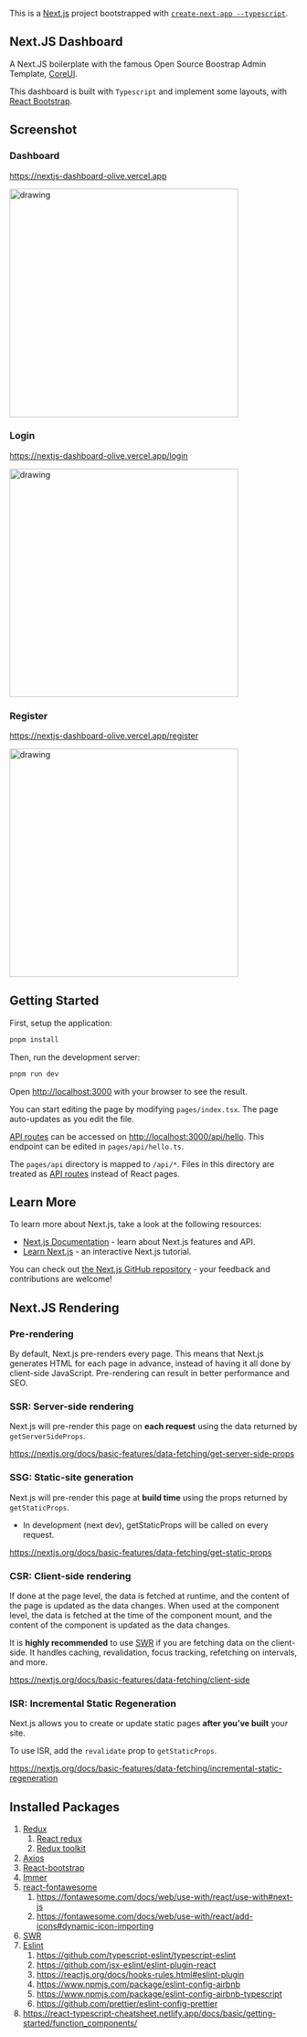 This is a [Next.js](https://nextjs.org/) project bootstrapped with [`create-next-app --typescript`](https://github.com/vercel/next.js/tree/canary/packages/create-next-app).

## Next.JS Dashboard

A Next.JS boilerplate with the famous Open Source Boostrap Admin Template, [CoreUI](https://coreui.io/).

This dashboard is built with `Typescript` and implement some layouts, with [React Bootstrap](https://react-bootstrap.github.io/).

## Screenshot

### Dashboard

https://nextjs-dashboard-olive.vercel.app

<img alt="drawing" width="400" src="https://user-images.githubusercontent.com/7660346/180629352-f92216e3-7cf4-4fba-92fa-089dd96b4478.png" />

### Login

https://nextjs-dashboard-olive.vercel.app/login

<img alt="drawing" width="400" src="https://user-images.githubusercontent.com/7660346/180629556-539b6157-b34f-4ecc-aed9-b34f94d5d2ef.png" />

### Register

https://nextjs-dashboard-olive.vercel.app/register

<img alt="drawing" width="400" src="https://user-images.githubusercontent.com/7660346/180629498-1b23eb9a-cfd4-4909-8c02-58eaf6b06ff5.png" />

## Getting Started

First, setup the application:

```bash
pnpm install
```

Then, run the development server:

```bash
pnpm run dev
```

Open [http://localhost:3000](http://localhost:3000) with your browser to see the result.

You can start editing the page by modifying `pages/index.tsx`. The page auto-updates as you edit the file.

[API routes](https://nextjs.org/docs/api-routes/introduction) can be accessed on [http://localhost:3000/api/hello](http://localhost:3000/api/hello). This endpoint can be edited in `pages/api/hello.ts`.

The `pages/api` directory is mapped to `/api/*`. Files in this directory are treated as [API routes](https://nextjs.org/docs/api-routes/introduction) instead of React pages.

## Learn More

To learn more about Next.js, take a look at the following resources:

- [Next.js Documentation](https://nextjs.org/docs) - learn about Next.js features and API.
- [Learn Next.js](https://nextjs.org/learn) - an interactive Next.js tutorial.

You can check out [the Next.js GitHub repository](https://github.com/vercel/next.js/) - your feedback and contributions are welcome!

## Next.JS Rendering

### Pre-rendering

By default, Next.js pre-renders every page. This means that Next.js generates HTML for each page in advance, instead of having it all done by client-side JavaScript. Pre-rendering can result in better performance and SEO.

### SSR: Server-side rendering

Next.js will pre-render this page on **each request** using the data returned by `getServerSideProps`.

https://nextjs.org/docs/basic-features/data-fetching/get-server-side-props

### SSG: Static-site generation

Next.js will pre-render this page at **build time** using the props returned by `getStaticProps`.

* In development (next dev), getStaticProps will be called on every request.

https://nextjs.org/docs/basic-features/data-fetching/get-static-props

### CSR: Client-side rendering

If done at the page level, the data is fetched at runtime, and the content of the page is updated as the data changes. When used at the component level, the data is fetched at the time of the component mount, and the content of the component is updated as the data changes.

It is **highly recommended** to use [SWR](https://swr.vercel.app/) if you are fetching data on the client-side. It handles caching, revalidation, focus tracking, refetching on intervals, and more.

https://nextjs.org/docs/basic-features/data-fetching/client-side

### ISR: Incremental Static Regeneration

Next.js allows you to create or update static pages **after you’ve built** your site.

To use ISR, add the `revalidate` prop to `getStaticProps`.

https://nextjs.org/docs/basic-features/data-fetching/incremental-static-regeneration

## Installed Packages

1. [Redux](https://redux.js.org/tutorials/fundamentals/part-1-overview)
   1. [React redux](https://react-redux.js.org/introduction/getting-started)
   2. [Redux toolkit](https://redux-toolkit.js.org/tutorials/quick-start)
2. [Axios](https://github.com/axios/axios)
3. [React-bootstrap](https://react-bootstrap.github.io/)
4. [Immer](https://github.com/immerjs/immer)
5. [react-fontawesome](https://fontawesome.com/docs/web/use-with/react/)
   1. https://fontawesome.com/docs/web/use-with/react/use-with#next-js
   2. https://fontawesome.com/docs/web/use-with/react/add-icons#dynamic-icon-importing
6. [SWR](https://swr.vercel.app/)
7. [Eslint](https://eslint.org/)
   1. https://github.com/typescript-eslint/typescript-eslint
   2. https://github.com/jsx-eslint/eslint-plugin-react
   3. https://reactjs.org/docs/hooks-rules.html#eslint-plugin
   4. https://www.npmjs.com/package/eslint-config-airbnb
   5. https://www.npmjs.com/package/eslint-config-airbnb-typescript
   6. https://github.com/prettier/eslint-config-prettier
8. https://react-typescript-cheatsheet.netlify.app/docs/basic/getting-started/function_components/
